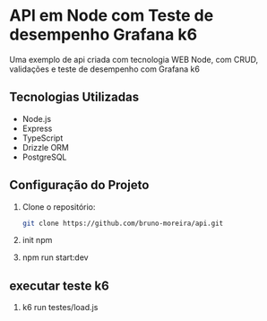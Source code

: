 # API em Node com Teste de desempenho Grafana k6

Uma exemplo de api criada com tecnologia WEB Node, com CRUD, validações e teste de desempenho 
com Grafana k6

## Tecnologias Utilizadas

- Node.js
- Express
- TypeScript
- Drizzle ORM
- PostgreSQL

## Configuração do Projeto

1. Clone o repositório:
   ```bash
   git clone https://github.com/bruno-moreira/api.git

2. init npm

3. npm run start:dev

## executar teste k6

1. k6 run testes/load.js 
